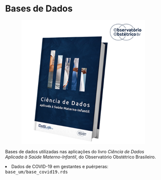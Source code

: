 # Bases de Dados

<p align="center">

<img src="livro.png" width="400"/>

</p>

Bases de dados utilizadas nas aplicações do livro <em>Ciência de Dados Aplicada à Saúde Materno-Infantil</em>, do Observatório Obstétrico Brasileiro.

<li>Dados de COVID-19 em gestantes e puérperas: <tt>base_um/base_covid19.rds</tt></li>
